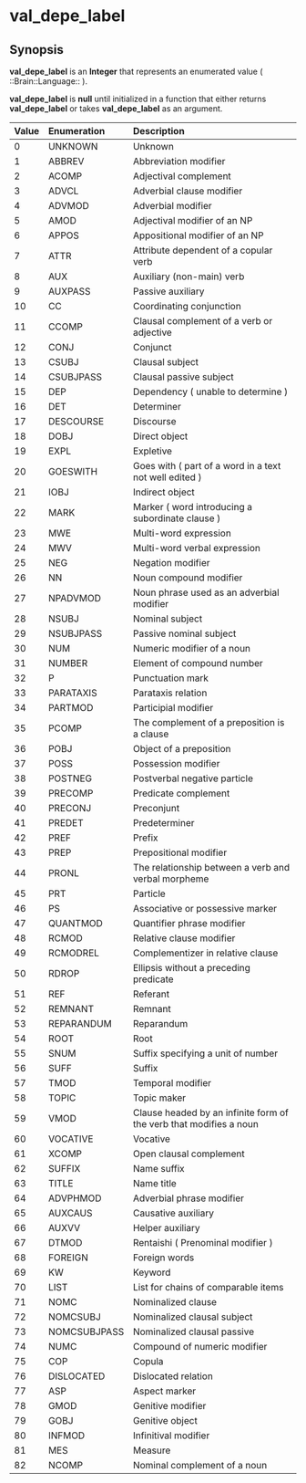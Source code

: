 # val\_depe\_label

## Synopsis

**val\_depe\_label** is an **Integer** that represents an enumerated value \( ::Brain::Language:: \).

**val\_depe\_label** is **null** until initialized in a function that either returns **val\_depe\_label** or takes **val\_depe\_label** as an argument.

| Value | Enumeration | Description |
| :--- | :--- | :--- |
| 0 | UNKNOWN | Unknown |
| 1 | ABBREV | Abbreviation modifier |
| 2 | ACOMP | Adjectival complement |
| 3 | ADVCL | Adverbial clause modifier |
| 4 | ADVMOD | Adverbial modifier |
| 5 | AMOD | Adjectival modifier of an NP |
| 6 | APPOS | Appositional modifier of an NP |
| 7 | ATTR | Attribute dependent of a copular verb |
| 8 | AUX | Auxiliary \(non-main\) verb |
| 9 | AUXPASS | Passive auxiliary |
| 10 | CC | Coordinating conjunction |
| 11 | CCOMP | Clausal complement of a verb or adjective |
| 12 | CONJ | Conjunct |
| 13 | CSUBJ | Clausal subject |
| 14 | CSUBJPASS | Clausal passive subject |
| 15 | DEP | Dependency \( unable to determine \) |
| 16 | DET | Determiner |
| 17 | DESCOURSE | Discourse |
| 18 | DOBJ | Direct object |
| 19 | EXPL | Expletive |
| 20 | GOESWITH | Goes with \( part of a word in a text not well edited \) |
| 21 | IOBJ | Indirect object |
| 22 | MARK | Marker \( word introducing a subordinate clause \) |
| 23 | MWE | Multi-word expression |
| 24 | MWV | Multi-word verbal expression |
| 25 | NEG | Negation modifier |
| 26 | NN | Noun compound modifier |
| 27 | NPADVMOD | Noun phrase used as an adverbial modifier |
| 28 | NSUBJ | Nominal subject |
| 29 | NSUBJPASS | Passive nominal subject |
| 30 | NUM | Numeric modifier of a noun |
| 31 | NUMBER | Element of compound number |
| 32 | P | Punctuation mark |
| 33 | PARATAXIS | Parataxis relation |
| 34 | PARTMOD | Participial modifier |
| 35 | PCOMP | The complement of a preposition is a clause |
| 36 | POBJ | Object of a preposition |
| 37 | POSS | Possession modifier |
| 38 | POSTNEG | Postverbal negative particle |
| 39 | PRECOMP | Predicate complement |
| 40 | PRECONJ | Preconjunt |
| 41 | PREDET | Predeterminer |
| 42 | PREF | Prefix |
| 43 | PREP | Prepositional modifier |
| 44 | PRONL | The relationship between a verb and verbal morpheme |
| 45 | PRT | Particle |
| 46 | PS | Associative or possessive marker |
| 47 | QUANTMOD | Quantifier phrase modifier |
| 48 | RCMOD | Relative clause modifier |
| 49 | RCMODREL | Complementizer in relative clause |
| 50 | RDROP | Ellipsis without a preceding predicate |
| 51 | REF | Referant |
| 52 | REMNANT | Remnant |
| 53 | REPARANDUM | Reparandum |
| 54 | ROOT | Root |
| 55 | SNUM | Suffix specifying a unit of number |
| 56 | SUFF | Suffix |
| 57 | TMOD | Temporal modifier |
| 58 | TOPIC | Topic maker |
| 59 | VMOD | Clause headed by an infinite form of the verb that modifies a noun |
| 60 | VOCATIVE | Vocative |
| 61 | XCOMP | Open clausal complement |
| 62 | SUFFIX | Name suffix |
| 63 | TITLE | Name title |
| 64 | ADVPHMOD | Adverbial phrase modifier |
| 65 | AUXCAUS | Causative auxiliary |
| 66 | AUXVV | Helper auxiliary |
| 67 | DTMOD | Rentaishi \( Prenominal modifier \) |
| 68 | FOREIGN | Foreign words |
| 69 | KW | Keyword |
| 70 | LIST | List for chains of comparable items |
| 71 | NOMC | Nominalized clause |
| 72 | NOMCSUBJ | Nominalized clausal subject |
| 73 | NOMCSUBJPASS | Nominalized clausal passive |
| 74 | NUMC | Compound of numeric modifier |
| 75 | COP | Copula |
| 76 | DISLOCATED | Dislocated relation |
| 77 | ASP | Aspect marker |
| 78 | GMOD | Genitive modifier |
| 79 | GOBJ | Genitive object |
| 80 | INFMOD | Infinitival modifier |
| 81 | MES | Measure |
| 82 | NCOMP | Nominal complement of a noun |

